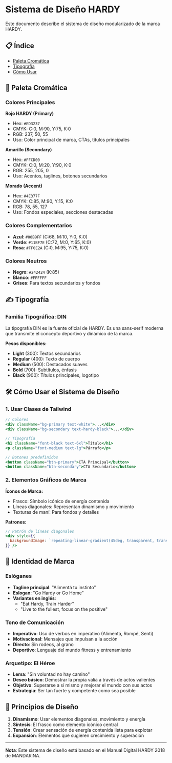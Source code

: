 # Sistema de Diseño HARDY

Este documento describe el sistema de diseño modularizado de la marca HARDY.

## 📋 Índice

- [Paleta Cromática](#paleta-cromática)
- [Tipografía](#tipografía)
- [Cómo Usar](#cómo-usar)

## 🎨 Paleta Cromática

### Colores Principales

**Rojo HARDY (Primary)**
- Hex: `#ED3237`
- CMYK: C:0, M:90, Y:75, K:0
- RGB: 237, 50, 55
- Uso: Color principal de marca, CTAs, títulos principales

**Amarillo (Secondary)**
- Hex: `#FFCD00`
- CMYK: C:0, M:20, Y:90, K:0
- RGB: 255, 205, 0
- Uso: Acentos, taglines, botones secundarios

**Morado (Accent)**
- Hex: `#4E377F`
- CMYK: C:85, M:90, Y:15, K:0
- RGB: 78, 55, 127
- Uso: Fondos especiales, secciones destacadas

### Colores Complementarios

- **Azul**: `#00B9FF` (C:68, M:10, Y:0, K:0)
- **Verde**: `#11BF7E` (C:72, M:0, Y:65, K:0)
- **Rosa**: `#FF0E2A` (C:0, M:95, Y:75, K:0)

### Colores Neutros

- **Negro**: `#242424` (K:85)
- **Blanco**: `#FFFFFF`
- **Grises**: Para textos secundarios y fondos

## ✍️ Tipografía

### Familia Tipográfica: DIN

La tipografía DIN es la fuente oficial de HARDY. Es una sans-serif moderna que transmite el concepto deportivo y dinámico de la marca.

**Pesos disponibles:**
- **Light** (300): Textos secundarios
- **Regular** (400): Texto de cuerpo
- **Medium** (500): Destacados suaves
- **Bold** (700): Subtítulos, énfasis
- **Black** (900): Títulos principales, logotipo

## 🛠️ Cómo Usar el Sistema de Diseño

### 1. Usar Clases de Tailwind

```jsx
// Colores
<div className="bg-primary text-white">...</div>
<div className="bg-secondary text-hardy-black">...</div>

// Tipografía
<h1 className="font-black text-6xl">Título</h1>
<p className="font-medium text-lg">Párrafo</p>

// Botones predefinidos
<button className="btn-primary">CTA Principal</button>
<button className="btn-secondary">CTA Secundario</button>
```

### 2. Elementos Gráficos de Marca

**Íconos de Marca:**
- Frasco: Símbolo icónico de energía contenida
- Líneas diagonales: Representan dinamismo y movimiento
- Texturas de maní: Para fondos y detalles

**Patrones:**
```jsx
// Patrón de líneas diagonales
<div style={{
  backgroundImage: `repeating-linear-gradient(45deg, transparent, transparent 20px, rgba(255,255,255,.1) 20px, rgba(255,255,255,.1) 40px)`
}} />
```

## 📝 Identidad de Marca

### Eslóganes

- **Tagline principal**: "Alimentá tu instinto"
- **Eslogan**: "Go Hardy or Go Home"
- **Variantes en inglés**:
  - "Eat Hardy, Train Harder"
  - "Live to the fullest, focus on the positive"

### Tono de Comunicación

- **Imperativo**: Uso de verbos en imperativo (Alimentá, Rompé, Sentí)
- **Motivacional**: Mensajes que impulsan a la acción
- **Directo**: Sin rodeos, al grano
- **Deportivo**: Lenguaje del mundo fitness y entrenamiento

### Arquetipo: El Héroe

- **Lema**: "Sin voluntad no hay camino"
- **Deseo básico**: Demostrar la propia valía a través de actos valientes
- **Objetivo**: Superarse a sí mismo y mejorar el mundo con sus actos
- **Estrategia**: Ser tan fuerte y competente como sea posible

## 🎯 Principios de Diseño

1. **Dinamismo**: Usar elementos diagonales, movimiento y energía
2. **Síntesis**: El frasco como elemento icónico central
3. **Tensión**: Crear sensación de energía contenida lista para explotar
4. **Expansión**: Elementos que sugieren crecimiento y superación

---

**Nota**: Este sistema de diseño está basado en el Manual Digital HARDY 2018 de MANDARiNA.
